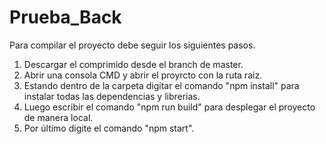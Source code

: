 # Prueba_Back
Para compilar el proyecto debe seguir los siguientes pasos.
1. Descargar el comprimido desde el branch de master.
2. Abrir una consola CMD y abrir el proyrcto con la ruta raiz.
3. Estando dentro de la carpeta digitar el comando "npm install" para instalar todas las dependencias y librerias.
4. Luego escribir el comando "npm run build" para desplegar el proyecto de manera local.
5. Por último digite el comando "npm start".
